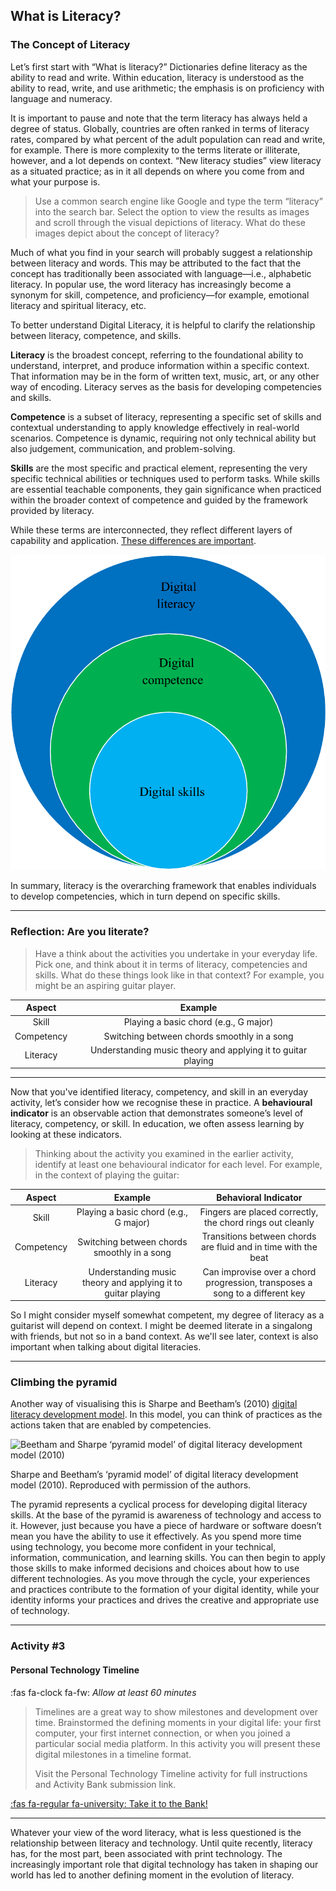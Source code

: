 ## What is Literacy?

### The Concept of Literacy

Let’s first start with “What is literacy?” Dictionaries define literacy as the ability to read and write. Within education, literacy is understood as the ability to read, write, and use arithmetic; the emphasis is on proficiency with language and numeracy.

It is important to pause and note that the term literacy has always held a degree of status. Globally, countries are often ranked in terms of literacy rates, compared by what percent of the adult population can read and write, for example. There is more complexity to the terms literate or illiterate, however, and a lot depends on context. “New literacy studies” view literacy as a situated practice; as in it all depends on where you come from and what your purpose is.

> Use a common search engine like Google and type the term “literacy” into the search bar. Select the option to view the results as images and scroll through the visual depictions of literacy. What do these images depict about the concept of literacy?

Much of what you find in your search will probably suggest a relationship between literacy and words. This may be attributed to the fact that the concept has traditionally been associated with language—i.e., alphabetic literacy. In popular use, the word literacy has increasingly become a synonym for skill, competence, and proficiency—for example, emotional literacy and spiritual literacy, etc.

To better understand Digital Literacy, it is helpful to clarify the relationship between literacy, competence, and skills. 

**Literacy** is the broadest concept, referring to the foundational ability to understand, interpret, and produce information within a specific context. That information may be in the form of written text, music, art, or any other way of encoding. Literacy serves as the basis for developing competencies and skills.

**Competence** is a subset of literacy, representing a specific set of skills and contextual understanding to apply knowledge effectively in real-world scenarios. Competence is dynamic, requiring not only technical ability but also judgement, communication, and problem-solving.

**Skills** are the most specific and practical element, representing the very specific technical abilities or techniques used to perform tasks. While skills are essential teachable components, they gain significance when practiced within the broader context of competence and guided by the framework provided by literacy.

While these terms are interconnected, they reflect different layers of capability and application. <a href="https://dougbelshaw.com/blog/2012/07/12/on-the-important-differences-between-literacies-skills-and-competencies/" target="_blank">These differences are important</a>.

![](images/Digital-skills-competence-and-literacy-concepts.png ":class=image-50")

In summary, literacy is the overarching framework that enables individuals to develop competencies, which in turn depend on specific skills.

* * *

### Reflection: Are you literate?

> Have a think about the activities you undertake in your everyday life. Pick one, and think about it in terms of literacy, competencies and skills. What do these things look like in that context? For example, you might be an aspiring guitar player. 

| Aspect | Example |
|:---:|:---:|
| Skill | Playing a basic chord (e.g., G major) |
| Competency | Switching between chords smoothly in a song |
| Literacy | Understanding music theory and applying it to guitar playing |

* * *

Now that you've identified literacy, competency, and skill in an everyday activity, let’s consider how we recognise these in practice.
A **behavioural indicator** is an observable action that demonstrates someone’s level of literacy, competency, or skill. In education, we often assess learning by looking at these indicators.

> Thinking about the activity you examined in the earlier activity, identify at least one behavioural indicator for each level. For example, in the context of playing the guitar:

| Aspect | Example | Behavioral Indicator |
|:---:|:---:|:---:|
| Skill | Playing a basic chord (e.g., G major) | Fingers are placed correctly, the chord rings out cleanly |
| Competency | Switching between chords smoothly in a song | Transitions between chords are fluid and in time with the beat |
| Literacy | Understanding music theory and applying it to guitar playing | Can improvise over a chord progression, transposes a song to a different key |

So I might consider myself somewhat competent, my degree of literacy as a guitarist will depend on context. I might be deemed literate in a singalong with friends, but not so in a band context. As we'll see later, context is also important when talking about digital literacies.

* * *

### Climbing the pyramid

Another way of visualising this is Sharpe and Beetham’s (2010) [digital literacy development model](https://web.archive.org/web/20220120065520/https://www.jisc.ac.uk/full-guide/developing-digital-literacies). In this model, you can think of practices as the actions taken that are enabled by competencies.

![Beetham and Sharpe ‘pyramid model’ of digital literacy development model (2010)](images/beetham-sharpe.png)

Sharpe and Beetham’s ‘pyramid model’ of digital literacy development model (2010). Reproduced with permission of the authors.

The pyramid represents a cyclical process for developing digital literacy skills. At the base of the pyramid is awareness of technology and access to it. However, just because you have a piece of hardware or software doesn’t mean you have the ability to use it effectively. As you spend more time using technology, you become more confident in your technical, information, communication, and learning skills. You can then begin to apply those skills to make informed decisions and choices about how to use different technologies. As you move through the cycle, your experiences and practices contribute to the formation of your digital identity, while your identity informs your practices and drives the creative and appropriate use of technology.

* * *

### Activity #3
#### Personal Technology Timeline
:fas fa-clock fa-fw: *Allow at least 60 minutes*
> Timelines are a great way to show milestones and development over time. Brainstormed the defining moments in your digital life: your first computer, your first internet connection, or when you joined a particular social media platform. In this activity you will present these digital milestones in a timeline format.
>
> Visit the Personal Technology Timeline activity for full instructions and Activity Bank submission link.

[:fas fa-regular fa-university: Take it to the Bank!](https://elearn.waikato.ac.nz/ ":class=button")

* * *

Whatever your view of the word literacy, what is less questioned is the relationship between literacy and technology. Until quite recently, literacy has, for the most part, been associated with print technology. The increasingly important role that digital technology has taken in shaping our world has led to another defining moment in the evolution of literacy.